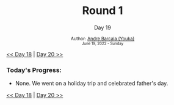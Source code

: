<div align="center">
  <h1>Round 1</h1>
  <p>Day 19</p>

  <sub>
    Author: <a href="https://github.com/yrnmsk" target="_blank">Andre Barcala (Youka)</a>
    <br>
    <small>June 19, 2022 - Sunday</small>
  </sub>
</div>

[<< Day 18](day018.md) | [Day 20 >>](day020.md)

### Today's Progress:

- None. We went on a holiday trip and celebrated father's day.

[<< Day 18](day018.md) | [Day 20 >>](day020.md)
